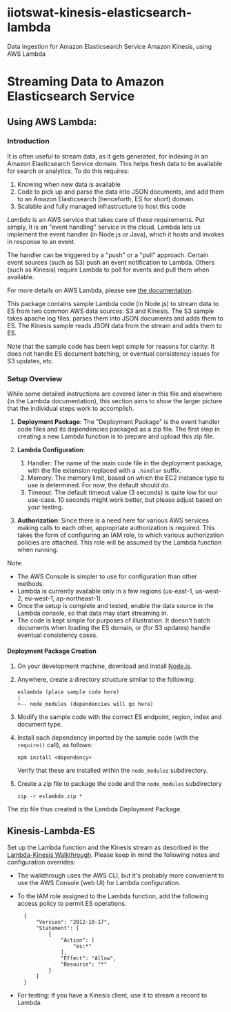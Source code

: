 # iiotswat-kinesis-elasticsearch-lambda
Data ingestion for Amazon Elasticsearch Service Amazon Kinesis, using AWS Lambda
# Streaming Data to Amazon Elasticsearch Service
## Using AWS Lambda:
### Introduction
It is often useful to stream data, as it gets generated, for indexing in an
Amazon Elasticsearch Service domain.  This helps fresh data to be available for
search or analytics.  To do this requires:

1. Knowing when new data is available
2. Code to pick up and parse the data into JSON documents, and add them to an
   Amazon Elasticsearch (henceforth, ES for short) domain.
3. Scalable and fully managed infrastructure to host this code

*Lambda* is an AWS service that takes care of these requirements.  Put simply,
it is an "event handling" service in the cloud.  Lambda lets us implement
the event handler (in Node.js or Java), which it hosts and invokes in response
to an event.

The handler can be triggered by a "push" or a "pull" approach.
Certain event sources (such as S3) push an event notification to Lambda.
Others (such as Kinesis) require Lambda to poll for events and pull them
when available.

For more details on AWS Lambda, please see
[the documentation](http://aws.amazon.com/documentation/lambda/).

This package contains sample Lambda code (in Node.js) to stream data to ES
from two common AWS data sources: S3 and Kinesis.  The S3 sample takes apache
log files, parses them into JSON documents and adds them to ES.  The Kinesis
sample reads JSON data from the stream and adds them to ES.

Note that the sample code has been kept simple for reasons for clarity.  It
does not handle ES document batching, or eventual consistency issues for
S3 updates, etc.

### Setup Overview

While some detailed instructions are covered later in this file and elsewhere
(in the Lambda documentation), this section aims to show the larger picture
that the individual steps work to accomplish. 

1. **Deployment Package**: The "Deployment Package" is the event handler code files
   and its dependencies packaged as a zip file.  The first step in creating
   a new Lambda function is to prepare and upload this zip file.

2. **Lambda Configuration**:

   1. Handler: The name of the main code file in the deployment package,
      with the file extension replaced with a `.handler` suffix.
   2. Memory: The memory limit, based on which the EC2 instance type to use
      is determined.  For now, the default should do.
   3. Timeout: The default timeout value (3 seconds) is quite low for our
      use-case.  10 seconds might work better, but please adjust based on
      your testing.

3. **Authorization**: Since there is a need here for various AWS services making
   calls to each other, appropriate authorization is required.  This takes
   the form of configuring an IAM role, to which various authorization policies
   are attached.  This role will be assumed by the Lambda function when running.

Note:

* The AWS Console is simpler to use for configuration than other methods.
* Lambda is currently available only in a few regions (us-east-1, us-west-2,
  eu-west-1, ap-northeast-1).
* Once the setup is complete and tested, enable the data source in the Lambda
  console, so that data may start streaming in.
* The code is kept simple for purposes of illustration.  It doesn't batch
  documents when loading the ES domain, or (for S3 updates) handle
  eventual consistency cases.

#### Deployment Package Creation
1. On your development machine, download and install [Node.js](https://nodejs.org/en/).
2. Anywhere, create a directory structure similar to the following:

       eslambda (place sample code here)
       |
       +-- node_modules (dependencies will go here)

3. Modify the sample code with the correct ES endpoint, region, index
   and document type.
4. Install each dependency imported by the sample code
   (with the `require()` call), as follows:

       npm install <dependency>

   Verify that these are installed within the `node_modules` subdirectory.
5. Create a zip file to package the code and the `node_modules` subdirectory

       zip -r eslambda.zip *

The zip file thus created is the Lambda Deployment Package.

## Kinesis-Lambda-ES

Set up the Lambda function and the Kinesis stream as described in the
[Lambda-Kinesis Walkthrough](http://docs.aws.amazon.com/lambda/latest/dg/walkthrough-kinesis-events-adminuser.html).
Please keep in mind the following notes and configuration overrides:

* The walkthrough uses the AWS CLI, but it's probably more convenient to use
  the AWS Console (web UI) for Lambda configuration.

* To the IAM role assigned to the Lambda function, add the following
  access policy to permit ES operations.

        {
            "Version": "2012-10-17",
            "Statement": [
                {
                    "Action": [
                        "es:*"
                    ],
                    "Effect": "Allow",
                    "Resource": "*"
                }
            ]
        }

* For testing: If you have a Kinesis client, use it to stream a record to Lambda.
